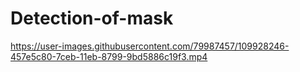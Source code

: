 # Detection-of-mask


https://user-images.githubusercontent.com/79987457/109928246-457e5c80-7ceb-11eb-8799-9bd5886c19f3.mp4
